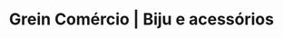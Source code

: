 ---
title: "Grein Comércio | Biju e acessórios"
url: /foz-do-iguacu/grein-comercio-biju-e-acessorios/
shop: general
---